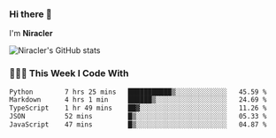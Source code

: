 ### Hi there 👋

I'm **Niracler**

![Niracler's GitHub stats](https://github-readme-stats.vercel.app/api?username=Niracler&show_icons=true)


### 👨🏻‍💻 This Week I Code With

<!--START_SECTION:waka-->

```txt
Python        7 hrs 25 mins   ███████████▒░░░░░░░░░░░░░   45.59 %
Markdown      4 hrs 1 min     ██████▒░░░░░░░░░░░░░░░░░░   24.69 %
TypeScript    1 hr 49 mins    ██▓░░░░░░░░░░░░░░░░░░░░░░   11.26 %
JSON          52 mins         █▒░░░░░░░░░░░░░░░░░░░░░░░   05.33 %
JavaScript    47 mins         █▒░░░░░░░░░░░░░░░░░░░░░░░   04.87 %
```

<!--END_SECTION:waka-->
